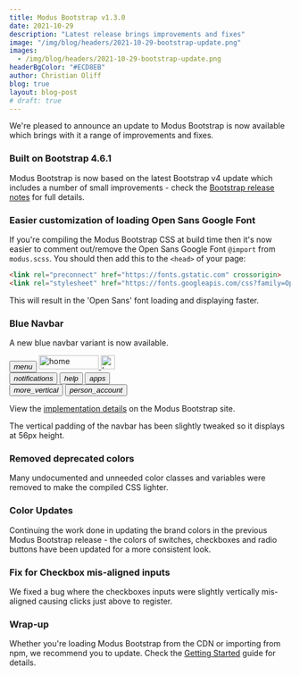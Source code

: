 ```yaml
---
title: Modus Bootstrap v1.3.0
date: 2021-10-29
description: "Latest release brings improvements and fixes"
image: "/img/blog/headers/2021-10-29-bootstrap-update.png"
images:
  - /img/blog/headers/2021-10-29-bootstrap-update.png
headerBgColor: "#ECD8EB"
author: Christian Oliff
blog: true
layout: blog-post
# draft: true
---
```


We're pleased to announce an update to Modus Bootstrap is now available which brings with it a range of improvements and fixes.

### Built on Bootstrap 4.6.1

Modus Bootstrap is now based on the latest Bootstrap v4 update which includes a number of small improvements - check the [Bootstrap release notes](https://github.com/twbs/bootstrap/releases/tag/v4.6.1) for full details.

### Easier customization of loading Open Sans Google Font

If you're compiling the Modus Bootstrap CSS at build time then it's now easier to comment out/remove the Open Sans Google Font `@import` from `modus.scss`. You should then add this to the `<head>` of your page:

```html
<link rel="preconnect" href="https://fonts.gstatic.com" crossorigin>
<link rel="stylesheet" href="https://fonts.googleapis.com/css?family=Open+Sans:300,400,600,700&display=fallback">
```

This will result in the 'Open Sans' font loading and displaying faster.

### Blue Navbar

A new blue navbar variant is now available.

<nav class="navbar navbar-blue nav navbar-expand-sm modus-header py-1 mb-3">
  <button class="btn btn-lg btn-icon-only btn-text-dark" id="menuButton" data-modus-item="menu-btn" href="#overview" data-bs-toggle="#">
    <i class="modus-icons notranslate text-white" aria-hidden="true">menu</i>
  </button>
  <a href="#navbar-example" class="navbar-brand me-auto">
    <img src="https://modus-bootstrap.trimble.com/img/trimble-logo-rev.svg" width="107" height="25" class="img-fluid d-none d-sm-block" alt="home">
    <img src="https://modus-bootstrap.trimble.com/img/trimble-icon-rev.svg" class="d-block d-sm-none" height="25" width="25" alt="home">
  </a>
  <div class="collapse navbar-collapse">
    <div class="navbar-nav ms-auto">
      <button type="button" class="btn btn-lg btn-icon-only btn-text-dark me-2" data-bs-toggle="tooltip"
         data-bs-placement="bottom" title="Notifications">
        <i class="modus-icons notranslate text-white" aria-hidden="true">notifications</i>
      </button>
      <button type="button" class="btn btn-lg btn-icon-only btn-text-dark me-2" data-bs-toggle="tooltip"
         data-bs-placement="bottom" title="Help">
        <i class="modus-icons notranslate text-white" aria-hidden="true">help</i>
      </button>
      <button type="button" class="btn btn-lg btn-icon-only btn-text-dark me-2" data-bs-toggle="tooltip"
         data-bs-placement="bottom" title="Applications">
        <i class="modus-icons notranslate text-white" aria-hidden="true">apps</i>
      </button>
    </div>
  </div>
  <button type="button" class="btn btn-lg btn-icon-only btn-text-dark d-block d-sm-none">
    <i class="modus-icons notranslate text-white" aria-hidden="true">more_vertical</i>
  </button>
  <button type="button" class="btn btn-lg btn-icon-only btn-text-dark bg-transparent me-2"
         data-bs-toggle="tooltip" data-bs-placement="bottom" data-bs-html="true"
         title="<div class=text-left>MyTrimble<br>Stephanie Carter<br>stephanie_carter@example.com</div>">
         <i class="modus-icons notranslate rounded-circle text-white">person_account</i>
  </button>
</nav>

View the [implementation details](https://modus-bootstrap.trimble.com/components/navbar/#blue-variant) on the Modus Bootstrap site.

The vertical padding of the navbar has been slightly tweaked so it displays at 56px height.

### Removed deprecated colors

Many undocumented and unneeded color classes and variables were removed to make the compiled CSS lighter.

### Color Updates

Continuing the work done in updating the brand colors in the previous Modus Bootstrap release - the colors of switches, checkboxes and radio buttons have been updated for a more consistent look.

### Fix for Checkbox mis-aligned inputs

We fixed a bug where the checkboxes inputs were slightly vertically mis-aligned causing clicks just above to register.

### Wrap-up

Whether you're loading Modus Bootstrap from the CDN or importing from npm, we recommend you to update. Check the [Getting Started](https://modus-bootstrap.trimble.com/getting-started/) guide for details.
